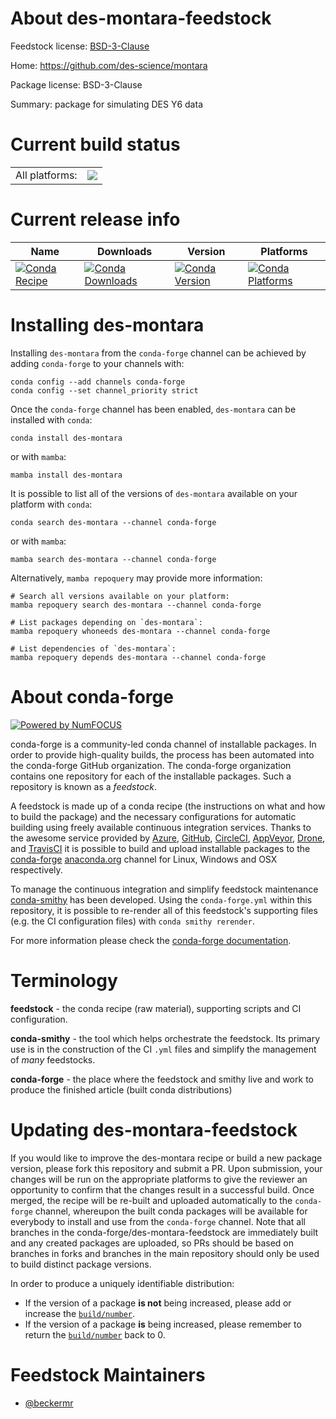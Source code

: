 About des-montara-feedstock
===========================

Feedstock license: [BSD-3-Clause](https://github.com/conda-forge/des-montara-feedstock/blob/main/LICENSE.txt)

Home: https://github.com/des-science/montara

Package license: BSD-3-Clause

Summary: package for simulating DES Y6 data

Current build status
====================


<table><tr><td>All platforms:</td>
    <td>
      <a href="https://dev.azure.com/conda-forge/feedstock-builds/_build/latest?definitionId=18724&branchName=main">
        <img src="https://dev.azure.com/conda-forge/feedstock-builds/_apis/build/status/des-montara-feedstock?branchName=main">
      </a>
    </td>
  </tr>
</table>

Current release info
====================

| Name | Downloads | Version | Platforms |
| --- | --- | --- | --- |
| [![Conda Recipe](https://img.shields.io/badge/recipe-des--montara-green.svg)](https://anaconda.org/conda-forge/des-montara) | [![Conda Downloads](https://img.shields.io/conda/dn/conda-forge/des-montara.svg)](https://anaconda.org/conda-forge/des-montara) | [![Conda Version](https://img.shields.io/conda/vn/conda-forge/des-montara.svg)](https://anaconda.org/conda-forge/des-montara) | [![Conda Platforms](https://img.shields.io/conda/pn/conda-forge/des-montara.svg)](https://anaconda.org/conda-forge/des-montara) |

Installing des-montara
======================

Installing `des-montara` from the `conda-forge` channel can be achieved by adding `conda-forge` to your channels with:

```
conda config --add channels conda-forge
conda config --set channel_priority strict
```

Once the `conda-forge` channel has been enabled, `des-montara` can be installed with `conda`:

```
conda install des-montara
```

or with `mamba`:

```
mamba install des-montara
```

It is possible to list all of the versions of `des-montara` available on your platform with `conda`:

```
conda search des-montara --channel conda-forge
```

or with `mamba`:

```
mamba search des-montara --channel conda-forge
```

Alternatively, `mamba repoquery` may provide more information:

```
# Search all versions available on your platform:
mamba repoquery search des-montara --channel conda-forge

# List packages depending on `des-montara`:
mamba repoquery whoneeds des-montara --channel conda-forge

# List dependencies of `des-montara`:
mamba repoquery depends des-montara --channel conda-forge
```


About conda-forge
=================

[![Powered by
NumFOCUS](https://img.shields.io/badge/powered%20by-NumFOCUS-orange.svg?style=flat&colorA=E1523D&colorB=007D8A)](https://numfocus.org)

conda-forge is a community-led conda channel of installable packages.
In order to provide high-quality builds, the process has been automated into the
conda-forge GitHub organization. The conda-forge organization contains one repository
for each of the installable packages. Such a repository is known as a *feedstock*.

A feedstock is made up of a conda recipe (the instructions on what and how to build
the package) and the necessary configurations for automatic building using freely
available continuous integration services. Thanks to the awesome service provided by
[Azure](https://azure.microsoft.com/en-us/services/devops/), [GitHub](https://github.com/),
[CircleCI](https://circleci.com/), [AppVeyor](https://www.appveyor.com/),
[Drone](https://cloud.drone.io/welcome), and [TravisCI](https://travis-ci.com/)
it is possible to build and upload installable packages to the
[conda-forge](https://anaconda.org/conda-forge) [anaconda.org](https://anaconda.org/)
channel for Linux, Windows and OSX respectively.

To manage the continuous integration and simplify feedstock maintenance
[conda-smithy](https://github.com/conda-forge/conda-smithy) has been developed.
Using the ``conda-forge.yml`` within this repository, it is possible to re-render all of
this feedstock's supporting files (e.g. the CI configuration files) with ``conda smithy rerender``.

For more information please check the [conda-forge documentation](https://conda-forge.org/docs/).

Terminology
===========

**feedstock** - the conda recipe (raw material), supporting scripts and CI configuration.

**conda-smithy** - the tool which helps orchestrate the feedstock.
                   Its primary use is in the construction of the CI ``.yml`` files
                   and simplify the management of *many* feedstocks.

**conda-forge** - the place where the feedstock and smithy live and work to
                  produce the finished article (built conda distributions)


Updating des-montara-feedstock
==============================

If you would like to improve the des-montara recipe or build a new
package version, please fork this repository and submit a PR. Upon submission,
your changes will be run on the appropriate platforms to give the reviewer an
opportunity to confirm that the changes result in a successful build. Once
merged, the recipe will be re-built and uploaded automatically to the
`conda-forge` channel, whereupon the built conda packages will be available for
everybody to install and use from the `conda-forge` channel.
Note that all branches in the conda-forge/des-montara-feedstock are
immediately built and any created packages are uploaded, so PRs should be based
on branches in forks and branches in the main repository should only be used to
build distinct package versions.

In order to produce a uniquely identifiable distribution:
 * If the version of a package **is not** being increased, please add or increase
   the [``build/number``](https://docs.conda.io/projects/conda-build/en/latest/resources/define-metadata.html#build-number-and-string).
 * If the version of a package **is** being increased, please remember to return
   the [``build/number``](https://docs.conda.io/projects/conda-build/en/latest/resources/define-metadata.html#build-number-and-string)
   back to 0.

Feedstock Maintainers
=====================

* [@beckermr](https://github.com/beckermr/)


<!-- dummy commit to enable rerendering -->

